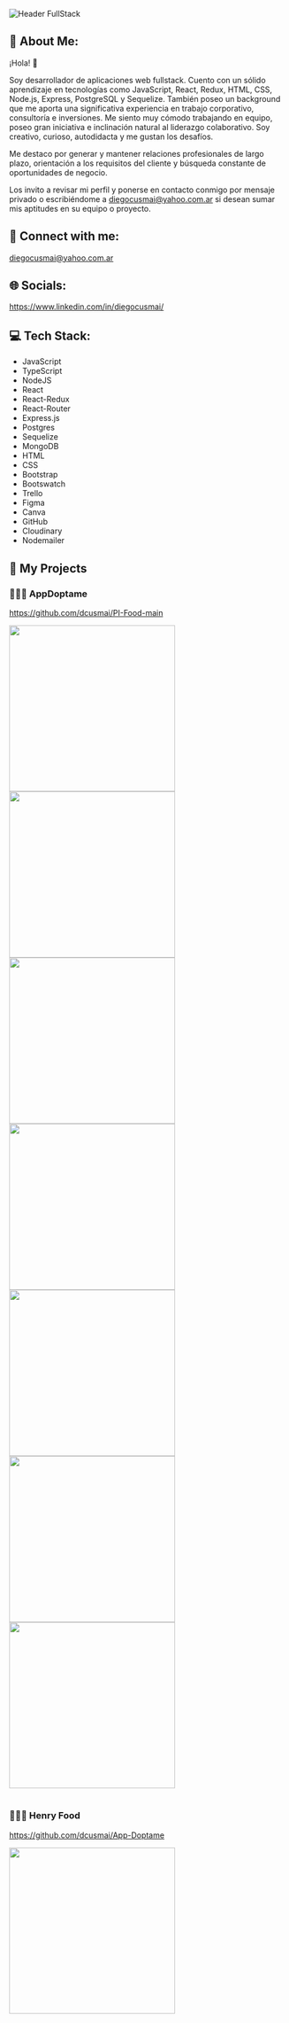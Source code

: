 ![Header FullStack](https://github.com/dcusmai/dcusmai/blob/main/Dise%C3%B1o%20sin%20t%C3%ADtulo(3).gif)

## 💫 About Me:

¡Hola! 👋

Soy desarrollador de aplicaciones web fullstack. Cuento con un sólido aprendizaje en tecnologías como JavaScript, React, Redux, HTML, CSS, Node.js, Express, PostgreSQL y Sequelize. También poseo un background que me aporta una significativa experiencia en trabajo corporativo, consultoría e inversiones. Me siento muy cómodo trabajando en equipo, poseo gran iniciativa e inclinación natural al liderazgo colaborativo. Soy creativo, curioso, autodidacta y me gustan los desafíos.

Me destaco por generar y mantener relaciones profesionales de largo plazo, orientación a los requisitos del cliente y búsqueda constante de oportunidades de negocio.

Los invito a revisar mi perfil y ponerse en contacto conmigo por mensaje privado o escribiéndome a diegocusmai@yahoo.com.ar si desean sumar mis aptitudes en su equipo o proyecto.

## 📧 Connect with me:
diegocusmai@yahoo.com.ar

## 🌐 Socials:
https://www.linkedin.com/in/diegocusmai/

## 💻 Tech Stack:

* JavaScript 
* TypeScript 
* NodeJS
* React 
* React-Redux
* React-Router 
* Express.js
* Postgres 
* Sequelize
* MongoDB
* HTML 
* CSS 
* Bootstrap 
* Bootswatch
* Trello
* Figma
* Canva 
* GitHub
* Cloudinary
* Nodemailer

## 🚀 My Projects

### 🐶🐱🐰 AppDoptame

https://github.com/dcusmai/PI-Food-main


<img src="https://github.com/dcusmai/dcusmai/blob/main/Landing.png" height="300">

<img src="https://github.com/dcusmai/dcusmai/blob/main/LogIn-SignUp.png" height="300">

<img src="https://github.com/dcusmai/dcusmai/blob/main/Home-Perros.png" height="300">

<img src="https://github.com/dcusmai/dcusmai/blob/main/Detail.png" height="300">

<img src="https://github.com/dcusmai/dcusmai/blob/main/Ayudame.png" height="300">

<img src="https://github.com/dcusmai/dcusmai/blob/main/Pets-Otros-Fav.png" height="300">

<img src="https://github.com/dcusmai/dcusmai/blob/main/Profile%20APA.png" height="300">



# 

### 🥙🍣🍤 Henry Food

https://github.com/dcusmai/App-Doptame

<img src="" height="300">


